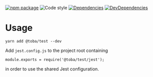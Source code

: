 [![npm package](https://img.shields.io/npm/v/@toba/test.svg)](https://www.npmjs.org/package/@toba/test)
![Code style](https://img.shields.io/badge/code_style-prettier-ff69b4.svg)
[![Dependencies](https://img.shields.io/david/toba/test.svg)](https://david-dm.org/toba/test)
[![DevDependencies](https://img.shields.io/david/dev/toba/test.svg)](https://david-dm.org/toba/test#info=devDependencies&view=list)

# Usage

```
yarn add @toba/test --dev
```

Add `jest.config.js` to the project root containing
```
module.exports = require('@toba/test/jest');
```
in order to use the shared Jest configuration.
